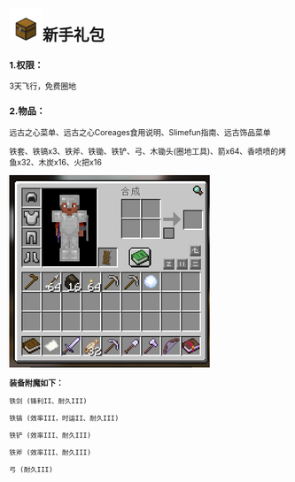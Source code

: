 # <img src="../Newplayer/image/chest.gif" alt="傲视群雄 vip1" style="zoom:20%;" />新手礼包

### 1.**权限：**

3天飞行，免费圈地



### 2.**物品：**

远古之心菜单、远古之心Coreages食用说明、Slimefun指南、远古饰品菜单

铁套、铁镐x3、铁斧、铁锄、铁铲、弓、木锄头(圈地工具)、箭x64、香喷喷的烤鱼x32、木炭x16、火把x16

![invsee](../Newplayer/image/新手礼包.png)



**装备附魔如下：**

`铁剑 (锋利II、耐久III)` 

`铁镐 (效率III，时运II、耐久III)`

`铁铲 (效率III、耐久III)`

`铁斧 (效率III、耐久III)`

`弓 (耐久III)`
